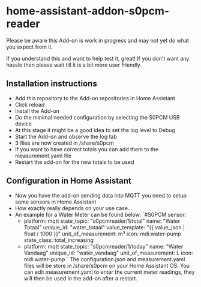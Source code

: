 # home-assistant-addon-s0pcm-reader

Please be aware this Add-on is work in progress and may not yet do what you expect from it.

If you understand this and want to help test it, great! If you don't want any hassle then please wait till it is a bit more user friendly.

## Installation instructions

* Add this repository to the Add-on repositories in Home Assistant
* Click reload
* Install the Add-on
* Do the minimal needed configuration by selecting the S0PCM USB device
* At this stage it might be a good idea to set the log level to Debug
* Start the Add-on and observe the log tab
* 3 files are now created in /share/s0pcm
* If you want to have correct totals you can add them to the measurement.yaml file
* Restart the add-on for the new totals to be used

## Configuration in Home Assistant

* Now you have the add-on sending data into MQTT you need to setup some sensors in Home Assistant
* How exactly really depends on your use case...
* An example for a Water Meter can be found below:
`#S0PCM
sensor:
  - platform: mqtt
    state_topic: "s0pcmreader/1/total"
    name: "Water Totaal"
    unique_id: "water_totaal"
    value_template: "{{ value_json | float / 1000 }}"
    unit_of_measurement: m³
    icon: mdi:water-pump
    state_class: total_increasing
  - platform: mqtt
    state_topic: "s0pcmreader/1/today"
    name: "Water Vandaag"
    unique_id: "water_vandaag"
    unit_of_measurement: L
    icon: mdi:water-pump
`
The configuration.json and measurement.yaml files will be store in /share/s0pcm on your Home Assistant OS.
You can edit measurement.yaml to enter the current meter readings, they will then be used in the add-on after a restart.
